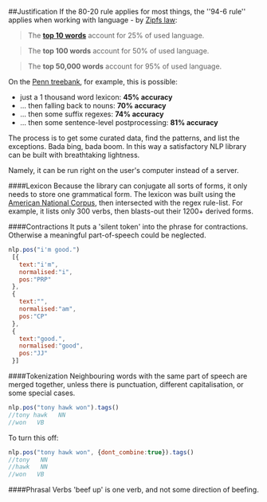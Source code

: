 ##Justification
If the 80-20 rule applies for most things, the ''94-6 rule'' applies when working with language - by [Zipfs law](http://www.businessinsider.com/zipfs-law-and-the-most-common-words-in-english-2013-10):
>The **[top 10 words](http://www.businessinsider.com/zipfs-law-and-the-most-common-words-in-english-2013-10)** account for 25% of used language.

>The **top 100 words** account for 50% of used language.

>The **top 50,000 words** account for 95% of used language.

On the [Penn treebank](http://www.cis.upenn.edu/~treebank/), for example, this is possible:

* just a 1 thousand word lexicon: **45% accuracy**
* ... then falling back to nouns: **70% accuracy**
* ... then some suffix regexes: **74% accuracy**
* ... then some sentence-level postprocessing: **81% accuracy**

The process is to get some curated data, find the patterns, and list the exceptions. Bada bing, bada boom.
In this way a satisfactory NLP library can be built with breathtaking lightness.

Namely, it can be run right on the user's computer instead of a server.

####Lexicon
Because the library can conjugate all sorts of forms, it only needs to store one grammatical form.
The lexicon was built using the [American National Corpus](http://www.americannationalcorpus.org/), then intersected with the regex rule-list. For example, it lists only 300 verbs, then blasts-out their 1200+ derived forms.

####Contractions
It puts a 'silent token' into the phrase for contractions. Otherwise a meaningful part-of-speech could be neglected.
```javascript
nlp.pos("i'm good.")
 [{
   text:"i'm",
   normalised:"i",
   pos:"PRP"
 },
 {
   text:"",
   normalised:"am",
   pos:"CP"
 },
 {
   text:"good.",
   normalised:"good",
   pos:"JJ"
 }]
```
####Tokenization
Neighbouring words with the same part of speech are merged together, unless there is punctuation, different capitalisation, or some special cases.
```javascript
nlp.pos("tony hawk won").tags()
//tony hawk   NN
//won   VB
```
To turn this off:
```javascript
nlp.pos("tony hawk won", {dont_combine:true}).tags()
//tony   NN
//hawk   NN
//won   VB
```
####Phrasal Verbs
'beef up' is one verb, and not some direction of beefing.
